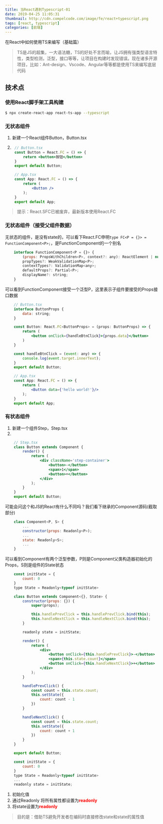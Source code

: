 ```yaml
---
title: 当React遇到Typescript-01
date: 2019-04-25 11:05:31
thumbnail: http://cdn.compelcode.com/image/fe/react+typescript.png
tags: [react, typescript]
categories: [前端]
---
```


在React中如何使用TS来编写（基础篇）
> TS是JS的超集，一大语法糖，TS的好处不言而喻，让JS拥有强类型语言特性，类型检测，泛型，接口等等，让项目在构建时发现错误。现在诸多开源项目，比如：Ant-design、Vscode、Angular等等都是使用TS来编写底层代码

## 技术点
### 使用React脚手架工具构建
``` bash
$ npx create-react-app react-ts-app --typescript
```

### 无状态组件
1. 新建一个React组件Button，Button.tsx
2. ``` jsx
    // Button.tsx
    const Button = React.FC = () => {
        return <button>按钮</button>
    }
    export default Button;

    // App.tsx
    const App: React.FC = () => {
        return (
            <Button />
        );
    }
    export default App;
   ```
> 提示：React.SFC已被废弃，最新版本使用React.FC

### 无状态组件（接受父组件数据）
无状态的组件，是没有state的，可以看下React.FC申明`type FC<P = {}> = FunctionComponent<P>;`，是FunctionComponent的一个别名
``` jsx
    interface FunctionComponent<P = {}> {
        (props: PropsWithChildren<P>, context?: any): ReactElement | null;
        propTypes?: WeakValidationMap<P>;
        contextTypes?: ValidationMap<any>;
        defaultProps?: Partial<P>;
        displayName?: string;
    }
```
可以看到FunctionComponent接受一个泛型P，这里表示子组件要接受的Props接口数据

``` jsx
    // Button.tsx
    interface ButtonProps {
        data: string;
    }

    const Button: React.FC<ButtonProps> = (props: ButtonProps) => {
        return (
            <button onClick={handleBtnClick}>{props.data}</button>
        )
    }

    const handleBtnClick = (event: any) => {
        console.log(event.target.innerText);
    }
    export default Button;

    // App.tsx
    const App: React.FC = () => {
        return (
            <Button data={'hello world!'}/>
        );
    }
    export default App;
   ```

### 有状态组件
1. 新建一个组件Step，Step.tsx
2. 
``` jsx
    // Step.tsx
    class Button extends Component {
        render() {
            return (
                <div className='step-container'>
                    <button>-</button>
                    <span>1</span>
                    <button>+</button>
                </div>
            );
        }
    }
    export default Button;
```
可能会问这个和JS的React有什么不同吗？我们看下继承的Component源码(截取部分)
``` jsx
    class Component<P, S> {
        ...
        constructor(props: Readonly<P>);
        ...
        state: Readonly<S>;
        ...
    }
```
可以看到Component有两个泛型参数，P则是Component父类构造器初始化的Props，S则是组件的State状态
 
``` jsx 完整的代码 
    const initState = {
        count: 0
    }
    type State = Readonly<typeof initState>

    class Button extends Component<{}, State> {
        constructor(props: {}) {
            super(props);

            this.handlePrevClick = this.handlePrevClick.bind(this);
            this.handleNextClick = this.handleNextClick.bind(this);
        }

        readonly state = initState;

        render() {
            return (
                <div>
                    <button onClick={this.handlePrevClick}>-</button>
                    <span>{this.state.count}</span>
                    <button onClick={this.handleNextClick}>+</button>
                </div>
            );
        }

        handlePrevClick() {
            const count = this.state.count;
            this.setState({
                count: count - 1
            })
        }

        handleNextClick() {
            const count = this.state.count;
            this.setState({
                count: count + 1
            })
        }
    }

    export default Button;
```
``` jsx
    const initState = {
        count: 0
    }
    type State = Readonly<typeof initState>
    ...
    readonly state = initState;
```
1. 初始化值
2. 通过Readonly<T> 将所有属性都设置为<font color="red">**readonly**</font>
3. 将state设置为<font color="red">**readonly**</font>
> 目的是：借助TS避免开发者在编码时直接修改state和state的属性值